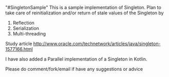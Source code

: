 "#SingletonSample"
This is a sample implementation of Singleton.
Plan to take care of reinitialization and/or return of stale values of the Singleton by 
1. Reflection
2. Serialization
3. Multi-threading

Study article http://www.oracle.com/technetwork/articles/java/singleton-1577166.html


I have also added a Parallel implementation of a Singleton in Kotlin.

Please do comment/fork/email if have any suggestions or advice